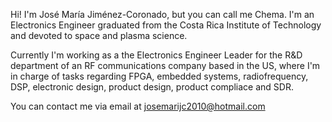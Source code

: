 Hi! I'm José María Jiménez-Coronado, but you can call me Chema.
I'm an Electronics Engineer graduated from the Costa Rica Institute of Technology and devoted to space and plasma science.

Currently I'm working as a the Electronics Engineer Leader for the R&D department of an RF communications company based in the US, where I'm in
charge of tasks regarding FPGA, embedded systems, radiofrequency, DSP, electronic design, product design, product compliace and SDR.

You can contact me via email at josemarijc2010@hotmail.com 

